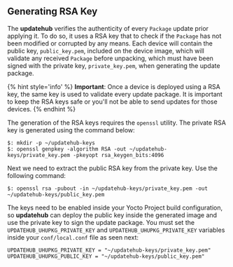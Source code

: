 ## Generating RSA Key

The **updatehub** verifies the authenticity of every `Package` update prior applying it. To do so, it uses a RSA key that to check if the `Package` has not been modified or corrupted by any means. Each device will contain the public key, `public_key.pem`, included on the device image, which will validate any received `Package` before unpacking, which must have been signed with the private key, `private_key.pem`, when generating the update package.

{% hint style='info' %}
**Important**: Once a device is deployed using a RSA key, the same key is used to validate every update package. It is important to keep the RSA keys safe or you'll not be able to send updates for those devices.
{% endhint %}

The generation of the RSA keys requires the `openssl` utility. The private RSA key is generated using the command below:

```
$: mkdir -p ~/updatehub-keys
$: openssl genpkey -algorithm RSA -out ~/updatehub-keys/private_key.pem -pkeyopt rsa_keygen_bits:4096
```
Next we need to extract the public RSA key from the private key. Use the following command:

```
$: openssl rsa -pubout -in ~/updatehub-keys/private_key.pem -out ~/updatehub-keys/public_key.pem
```

The keys need to be enabled inside your Yocto Project build configuration, so **updatehub** can deploy the public key inside the generated image and use the private key to sign the update package. You must set the `UPDATEHUB_UHUPKG_PRIVATE_KEY` and `UPDATEHUB_UHUPKG_PRIVATE_KEY` variables inside your `conf/local.conf` file as seen next:

```
UPDATEHUB_UHUPKG_PRIVATE_KEY = "~/updatehub-keys/private_key.pem"
UPDATEHUB_UHUPKG_PUBLIC_KEY = "~/updatehub-keys/public_key.pem"
```
